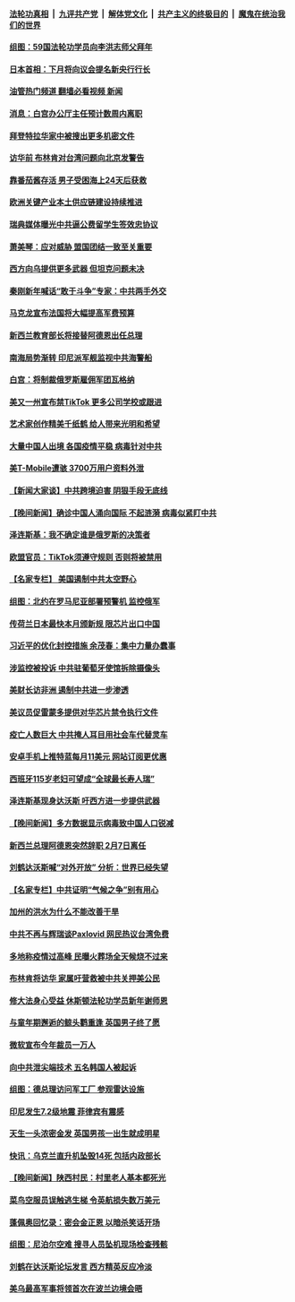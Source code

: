 ####  [法轮功真相](../../../../basic/blob/master/README.md?t=01230812) &nbsp;|&nbsp; [九评共产党](../../../../9ping.md/blob/master/README.md?t=01230812) &nbsp;|&nbsp; [解体党文化](../../../../jtdwh.md/blob/master/README.md?t=01230812)  &nbsp;|&nbsp; [共产主义的终极目的](../../../../gczydzjmd.md/blob/master/README.md?t=01230812) &nbsp;|&nbsp; [魔鬼在统治我们的世界](../../../../mgztzwmdsj.md/blob/master/README.md?t=01230812) 

#### [组图：59国法轮功学员向李洪志师父拜年](../pages/nsc418/n13910041.md?t=01230812) 

#### [日本首相：下月将向议会提名新央行行长](../pages/nsc418/n13913397.md?t=01230812) 

#### [油管热门频道 翻墙必看视频 新闻](http://129.146.143.75:81/youtube.html?01230812)

#### [消息：白宫办公厅主任预计数周内离职](../pages/nsc418/n13913113.md?t=01230812) 

#### [拜登特拉华家中被搜出更多机密文件](../pages/nsc418/n13913004.md?t=01230812) 

#### [访华前 布林肯对台湾问题向北京发警告](../pages/nsc418/n13912607.md?t=01230812) 

#### [靠番茄酱存活 男子受困海上24天后获救](../pages/nsc418/n13912480.md?t=01230812) 

#### [欧洲关键产业本土供应链建设持续推进](../pages/nsc418/n13912048.md?t=01230812) 

#### [瑞典媒体曝光中共逼公费留学生签效忠协议](../pages/nsc418/n13912574.md?t=01230812) 


#### [萧美琴：应对威胁 盟国团结一致至关重要](../pages/nsc418/n13912372.md?t=01230812) 

#### [西方向乌提供更多武器 但坦克问题未决](../pages/nsc418/n13912538.md?t=01230812) 

#### [秦刚新年喊话“敢于斗争”专家：中共两手外交](../pages/nsc418/n13911995.md?t=01230812) 

#### [马克龙宣布法国将大幅提高军费预算](../pages/nsc418/n13912131.md?t=01230812) 

#### [新西兰教育部长将接替阿德恩出任总理](../pages/nsc418/n13912110.md?t=01230812) 

#### [南海局势渐转 印尼派军舰监视中共海警船](../pages/nsc418/n13912038.md?t=01230812) 

#### [白宫：将制裁俄罗斯雇佣军团瓦格纳](../pages/nsc418/n13912045.md?t=01230812) 

#### [美又一州宣布禁TikTok 更多公司学校或跟进](../pages/nsc418/n13911993.md?t=01230812) 

#### [艺术家创作精美千纸鹤 给人带来光明和希望](../pages/nsc418/n13911552.md?t=01230812) 

#### [大量中国人出境 各国疫情平稳 病毒针对中共](../pages/nsc418/n13911820.md?t=01230812) 

#### [美T-Mobile遭骇 3700万用户资料外泄](../pages/nsc418/n13911980.md?t=01230812) 

#### [【新闻大家谈】中共跨境迫害 阴狠手段无底线](../pages/nsc418/n13911932.md?t=01230812) 


#### [【晚间新闻】确诊中国人涌向国际 不起涟漪 病毒似紧盯中共](../pages/nsc418/n13911808.md?t=01230812) 

#### [泽连斯基：我不确定谁是俄罗斯的决策者](../pages/nsc418/n13911150.md?t=01230812) 

#### [欧盟官员：TikTok须遵守规则 否则将被禁用](../pages/nsc418/n13911307.md?t=01230812) 

#### [【名家专栏】 美国遏制中共太空野心](../pages/nsc418/n13911051.md?t=01230812) 

#### [组图：北约在罗马尼亚部署预警机 监控俄军](../pages/nsc418/n13910874.md?t=01230812) 

#### [传荷兰日本最快本月颁新规 限芯片出口中国](../pages/nsc418/n13911200.md?t=01230812) 

#### [习近平的优化封控措施 余茂春：集中力量办蠢事](../pages/nsc418/n13911188.md?t=01230812) 

#### [涉监控被投诉 中共驻葡萄牙使馆拆除摄像头](../pages/nsc418/n13911198.md?t=01230812) 

#### [美财长访非洲 遏制中共进一步渗透](../pages/nsc418/n13911106.md?t=01230812) 

#### [美议员促雷蒙多提供对华芯片禁令执行文件](../pages/nsc418/n13911148.md?t=01230812) 

#### [疫亡人数巨大 中共掩人耳目用社会车代替灵车](../pages/nsc418/n13910712.md?t=01230812) 

#### [安卓手机上推特蓝每月11美元 网站订阅更优惠](../pages/nsc418/n13911120.md?t=01230812) 

#### [西班牙115岁老妇可望成“全球最长寿人瑞”](../pages/nsc418/n13910710.md?t=01230812) 

#### [泽连斯基现身达沃斯 吁西方进一步提供武器](../pages/nsc418/n13910968.md?t=01230812) 


#### [【晚间新闻】多方数据显示病毒致中国人口锐减](../pages/nsc418/n13910918.md?t=01230812) 

#### [新西兰总理阿德恩突然辞职 2月7日离任](../pages/nsc418/n13910435.md?t=01230812) 

#### [刘鹤达沃斯喊“对外开放” 分析：世界已经失望](../pages/nsc418/n13910246.md?t=01230812) 

#### [【名家专栏】中共证明“气候之争”别有用心](../pages/nsc418/n13908425.md?t=01230812) 

#### [加州的洪水为什么不能改善干旱](../pages/nsc418/n13910231.md?t=01230812) 

#### [中共不再与辉瑞谈Paxlovid 网民热议台湾免费](../pages/nsc418/n13910284.md?t=01230812) 

#### [多地称疫情过高峰 民曝火葬场全天候烧不过来](../pages/nsc418/n13910059.md?t=01230812) 

#### [布林肯将访华 家属吁营救被中共关押美公民](../pages/nsc418/n13910252.md?t=01230812) 

#### [修大法身心受益 休斯顿法轮功学员新年谢师恩](../pages/nsc418/n13910256.md?t=01230812) 

#### [与童年期邂逅的鲸头鹳重逢 英国男子终了愿](../pages/nsc418/n13909906.md?t=01230812) 

#### [微软宣布今年裁员一万人](../pages/nsc418/n13910218.md?t=01230812) 

#### [向中共泄尖端技术 五名韩国人被起诉](../pages/nsc418/n13910113.md?t=01230812) 

#### [组图：德总理访问军工厂 参观雷达设施](../pages/nsc418/n13909933.md?t=01230812) 

#### [印尼发生7.2级地震 菲律宾有震感](../pages/nsc418/n13910124.md?t=01230812) 

#### [天生一头浓密金发 英国男孩一出生就成明星](../pages/nsc418/n13908972.md?t=01230812) 

#### [快讯：乌克兰直升机坠毁14死 包括内政部长](../pages/nsc418/n13910047.md?t=01230812) 

#### [【晚间新闻】陕西村民：村里老人基本都死光](../pages/nsc418/n13909385.md?t=01230812) 


#### [菜鸟空服员误触逃生梯 令英航损失数万美元](../pages/nsc418/n13909698.md?t=01230812) 

#### [蓬佩奥回忆录：密会金正恩 以暗杀笑话开场](../pages/nsc418/n13909550.md?t=01230812) 

#### [组图：尼泊尔空难 搜寻人员坠机现场检查残骸](../pages/nsc418/n13909052.md?t=01230812) 

#### [刘鹤在达沃斯论坛发言 西方精英反应冷淡](../pages/nsc418/n13909504.md?t=01230812) 

#### [美乌最高军事将领首次在波兰边境会晤](../pages/nsc418/n13909549.md?t=01230812) 

<img src='http://gfw-breaker.win/goodnews/indexes/nsc418.md' width='0px' height='0px'/>
